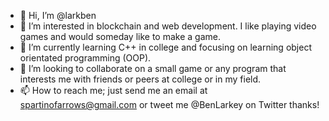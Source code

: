 - 👋 Hi, I’m @larkben
- 👀 I’m interested in blockchain and web development. I like playing video games and would someday like to make a game.
- 🌱 I’m currently learning C++ in college and focusing on learning object orientated programming (OOP).
- 💞️ I’m looking to collaborate on a small game or any program that interests me with friends or peers at college or in my field.
- 📫 How to reach me; just send me an email at spartinofarrows@gmail.com or tweet me @BenLarkey on Twitter thanks!

<!---
larkben/larkben is a ✨ special ✨ repository because its `README.md` (this file) appears on your GitHub profile.
You can click the Preview link to take a look at your changes.
--->
